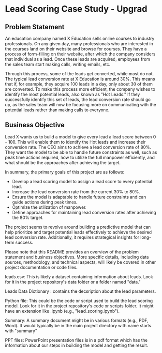 # Lead Scoring Case Study - Upgrad

## Problem Statement

An education company named X Education sells online courses to industry professionals. On any given day, many professionals who are interested in the courses land on their website and browse for courses. They have a process of form-filling on their website, after which the company considers that individual as a lead. Once these leads are acquired, employees from the sales team start making calls, writing emails, etc.

Through this process, some of the leads get converted, while most do not. The typical lead conversion rate at X Education is around 30%. This means that if, for example, they acquire 100 leads in a day, only about 30 of them are converted. To make this process more efficient, the company wishes to identify the most potential leads, also known as "Hot Leads." If they successfully identify this set of leads, the lead conversion rate should go up, as the sales team will now be focusing more on communicating with the potential leads rather than making calls to everyone.

## Business Objective

Lead X wants us to build a model to give every lead a lead score between 0 - 100. This will enable them to identify the Hot leads and increase their conversion rate. The CEO aims to achieve a lead conversion rate of 80%. They want the model to be able to handle future constraints as well, such as peak time actions required, how to utilize the full manpower efficiently, and what should be the approaches after achieving the target.

In summary, the primary goals of this project are as follows:
- Develop a lead scoring model to assign a lead score to every potential lead.
- Increase the lead conversion rate from the current 30% to 80%.
- Ensure the model is adaptable to handle future constraints and can guide actions during peak times.
- Optimize the utilization of manpower.
- Define approaches for maintaining lead conversion rates after achieving the 80% target.

The project seems to revolve around building a predictive model that can help prioritize and target potential leads effectively to achieve the desired lead conversion rate. Additionally, it requires strategical insights for long-term success.

Please note that this README provides an overview of the problem statement and business objectives. More specific details, including data sources, methodology, and technical aspects, will likely be covered in other project documentation or code files.

leads.csv: This is likely a dataset containing information about leads. Look for it in the project repository's data folder or a folder named "data."

Leads Data Dictionary : contains the decsription about the lead parameters.

Python file: This could be the code or script used to build the lead scoring model. Look for it in the project repository's code or scripts folder. It might have an extension like .ipynb (e.g., "lead_scoring.ipynb").

Summary: A summary document might be in various formats (e.g., PDF, Word). It would typically be in the main project directory with name starts with "summary"

PPT files: PowerPoint presentation files is in a pdf format which has the information about our steps in building the model and getting the result.
